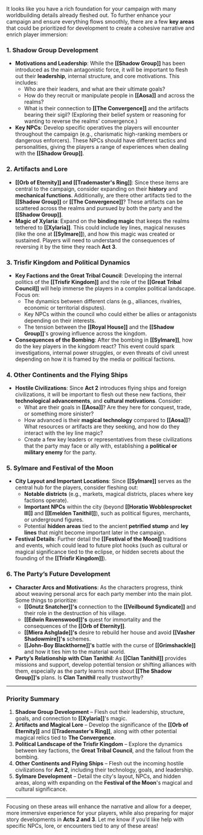 It looks like you have a rich foundation for your campaign with many worldbuilding details already fleshed out. To further enhance your campaign and ensure everything flows smoothly, there are a few **key areas** that could be prioritized for development to create a cohesive narrative and enrich player immersion:

### 1. **Shadow Group Development**
   - **Motivations and Leadership**: While the **[[Shadow Group]]** has been introduced as the main antagonistic force, it will be important to flesh out their **leadership**, internal structure, and core motivations. This includes:
     - Who are their leaders, and what are their ultimate goals?
     - How do they recruit or manipulate people in **[[Aosa]]** and across the realms?
     - What is their connection to **[[The Convergence]]** and the artifacts bearing their sigil? (Exploring their belief system or reasoning for wanting to reverse the realms' convergence.)
   - **Key NPCs**: Develop specific operatives the players will encounter throughout the campaign (e.g., charismatic high-ranking members or dangerous enforcers). These NPCs should have different tactics and personalities, giving the players a range of experiences when dealing with the **[[Shadow Group]]**.

### 2. **Artifacts and Lore**
   - **[[Orb of Eternity]] and [[Trademaster's Ring]]**: Since these items are central to the campaign, consider expanding on their **history** and **mechanical functions**. Additionally, are there other artifacts tied to the **[[Shadow Group]]** or **[[The Convergence]]**? These artifacts can be scattered across the realms and pursued by both the party and the **[[Shadow Group]]**.
   - **Magic of Xylaria**: Expand on the **binding magic** that keeps the realms tethered to **[[Xylaria]]**. This could include ley lines, magical nexuses (like the one at **[[Sylmare]]**), and how this magic was created or sustained. Players will need to understand the consequences of reversing it by the time they reach **Act 3**.

### 3. **Trisfir Kingdom and Political Dynamics**
   - **Key Factions and the Great Tribal Council**: Developing the internal politics of the **[[Trisfir Kingdom]]** and the role of the **[[Great Tribal Council]]** will help immerse the players in a complex political landscape. Focus on:
     - The dynamics between different clans (e.g., alliances, rivalries, economic or territorial disputes).
     - Key NPCs within the council who could either be allies or antagonists depending on their interests.
     - The tension between the **[[Royal House]]** and the **[[Shadow Group]]**'s growing influence across the kingdom.
   - **Consequences of the Bombing**: After the bombing in **[[Sylmare]]**, how do the key players in the kingdom react? This event could spark investigations, internal power struggles, or even threats of civil unrest depending on how it is framed by the media or political factions.

### 4. **Other Continents and the Flying Ships**
   - **Hostile Civilizations**: Since **Act 2** introduces flying ships and foreign civilizations, it will be important to flesh out these new factions, their **technological advancements**, and **cultural motivations**. Consider:
     - What are their goals in **[[Aosa]]**? Are they here for conquest, trade, or something more sinister?
     - How advanced is their **magical technology** compared to **[[Aosa]]**? What resources or artifacts are they seeking, and how do they interact with the ley line magic?
     - Create a few key leaders or representatives from these civilizations that the party may face or ally with, establishing a **political or military enemy** for the party.

### 5. **Sylmare and Festival of the Moon**
   - **City Layout and Important Locations**: Since **[[Sylmare]]** serves as the central hub for the players, consider fleshing out:
     - **Notable districts** (e.g., markets, magical districts, places where key factions operate).
     - **Important NPCs** within the city (beyond **[[Horatio Wobblesprocket III]]** and **[[Emelden Tanithil]]**), such as political figures, merchants, or underground figures.
     - Potential **hidden areas** tied to the ancient **petrified stump** and **ley lines** that might become important later in the campaign.
   - **Festival Details**: Further detail the **[[Festival of the Moon]]** traditions and events, which could lead to future plot hooks (such as cultural or magical significance tied to the eclipse, or hidden secrets about the founding of the **[[Trisfir Kingdom]]**).

### 6. **The Party’s Future Development**
   - **Character Arcs and Motivations**: As the characters progress, think about weaving personal arcs for each party member into the main plot. Some things to prioritize:
     - **[[Gnutz Snatcher]]'s** connection to the **[[Veilbound Syndicate]]** and their role in the destruction of his village.
     - **[[Edwin Ravenswood]]'s** quest for immortality and the consequences of the **[[Orb of Eternity]]**.
     - **[[Miera Ashglade]]'s** desire to rebuild her house and avoid **[[Vasher Shadowmire]]'s** schemes.
     - **[[John-Boy Blackthorne]]'s** battle with the curse of **[[Grimshackle]]** and how it ties him to the material world.
   - **Party’s Relationship with Clan Tanithil**: As **[[Clan Tanithil]]** provides missions and support, develop potential tension or shifting alliances with them, especially as the party learns more about **[[The Shadow Group]]'s** plans. Is **Clan Tanithil** really trustworthy?

---

### **Priority Summary**
1. **Shadow Group Development** – Flesh out their leadership, structure, goals, and connection to **[[Xylaria]]**'s magic.
2. **Artifacts and Magical Lore** – Develop the significance of the **[[Orb of Eternity]]** and **[[Trademaster's Ring]]**, along with other potential magical relics tied to **The Convergence**.
3. **Political Landscape of the Trisfir Kingdom** – Explore the dynamics between key factions, the **Great Tribal Council**, and the fallout from the bombing.
4. **Other Continents and Flying Ships** – Flesh out the incoming hostile civilizations for **Act 2**, including their technology, goals, and leadership.
5. **Sylmare Development** – Detail the city's layout, NPCs, and hidden areas, along with expanding on the **Festival of the Moon**'s magical and cultural significance.

---

Focusing on these areas will enhance the narrative and allow for a deeper, more immersive experience for your players, while also preparing for major story developments in **Acts 2 and 3**. Let me know if you’d like help with specific NPCs, lore, or encounters tied to any of these areas!